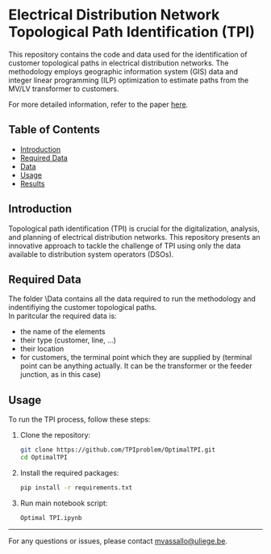 # Electrical Distribution Network Topological Path Identification (TPI)

This repository contains the code and data used for the identification of customer topological paths in electrical distribution networks. The methodology employs geographic information system (GIS) data and integer linear programming (ILP) optimization to estimate paths from the MV/LV transformer to customers.

For more detailed information, refer to the paper [here](link-to-paper).

## Table of Contents

- [Introduction](#introduction)
- [Required Data](#requireddata)
- [Data](#data)
- [Usage](#usage)
- [Results](#results)

## Introduction

Topological path identification (TPI) is crucial for the digitalization, analysis, and planning of electrical distribution networks. This repository presents an innovative approach to tackle the challenge of TPI using only the data available to distribution system operators (DSOs).


## Required Data
The folder \Data contains all the data required to run the methodology and indentifiying the customer topological paths.  
In paritcular the required data is:
- the name of the elements
- their type (customer, line, ...)
- their location
- for customers, the terminal point which they are supplied by (terminal point can be anything actually. It can be the transformer or the feeder junction, as in this case)

## Usage

To run the TPI process, follow these steps:

1. Clone the repository:
   ```bash
   git clone https://github.com/TPIproblem/OptimalTPI.git
   cd OptimalTPI

2. Install the required packages:
   ```bash
   pip install -r requirements.txt

3. Run main notebook script:
   ```bash
   Optimal TPI.ipynb

***

For any questions or issues, please contact mvassallo@uliege.be.
